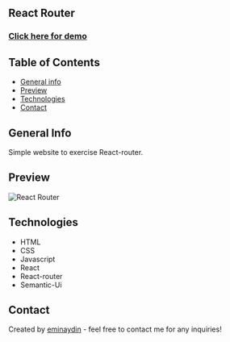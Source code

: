 ## React Router

<a href="https://reactrouterapp.netlify.app/" target="_blank"><h3 align="left">Click here for demo</h3></a>

## Table of Contents

- [General info](#general-info)
- [Preview](#preview)
- [Technologies](#technologies)
- [Contact](#contact)

## General Info

Simple website to exercise React-router.

## Preview

![React Router](src/assets/router.gif)

## Technologies

- HTML
- CSS
- Javascript
- React
- React-router
- Semantic-Ui

## Contact

Created by [eminaydin](https://github.com/eminaydin) - feel free to contact me for any inquiries!
